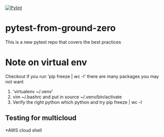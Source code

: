 [![Pylint](https://github.com/asiamahy2g/pytest-from-ground-zero/actions/workflows/pylint.yml/badge.svg)](https://github.com/asiamahy2g/pytest-from-ground-zero/actions/workflows/pylint.yml)

# pytest-from-ground-zero
This is a new pytest repo that covers the best practices

# Note on virtual env
Checkout if you  run 'pip freeze | wc -l' there are many packages you may not want

1. 'virtualenv ~/.venv'
2. vim ~/.bashrc and put in source ~/.venv/bin/activate
3. Verify the right python which python and try pip freeze | wc -l

 ## Testing for multicloud

 *AWS cloud shell
#